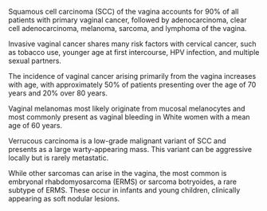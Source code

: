Squamous cell carcinoma (SCC) of the vagina accounts for 90% of all patients with primary vaginal cancer, followed by adenocarcinoma, clear cell adenocarcinoma, melanoma, sarcoma, and lymphoma of the vagina.

Invasive vaginal cancer shares many risk factors with cervical cancer, such as tobacco use, younger age at first intercourse, HPV infection, and multiple sexual partners.

The incidence of vaginal cancer arising primarily from the vagina increases with age, with approximately 50% of patients presenting over the age of 70 years and 20% over 80 years.

Vaginal melanomas most likely originate from mucosal melanocytes and most commonly present as vaginal bleeding in White women with a mean age of 60 years.

Verrucous carcinoma is a low-grade malignant variant of SCC and presents as a large warty-appearing mass. This variant can be aggressive locally but is rarely metastatic.

While other sarcomas can arise in the vagina, the most common is embryonal rhabdomyosarcoma (ERMS) or sarcoma botryoides, a rare subtype of ERMS. These occur in infants and young children, clinically appearing as soft nodular lesions.
